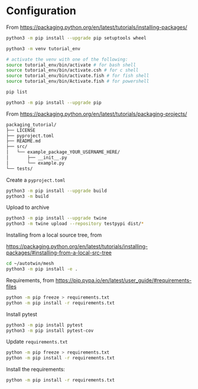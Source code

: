 # Configuration

From https://packaging.python.org/en/latest/tutorials/installing-packages/

```bash
python3 -m pip install --upgrade pip setuptools wheel

python3 -m venv tutorial_env

# activate the venv with one of the following:
source tutorial_env/bin/activate # for bash shell
source tutorial_env/bin/activate.csh # for c shell
source tutorial_env/bin/activate.fish # for fish shell
source tutorial_env/bin/Activate.fish # for powershell

pip list

python3 -m pip install --upgrade pip

```


From https://packaging.python.org/en/latest/tutorials/packaging-projects/

```bash
packaging_tutorial/
├── LICENSE
├── pyproject.toml
├── README.md
├── src/
│   └── example_package_YOUR_USERNAME_HERE/
│       ├── __init__.py
│       └── example.py
└── tests/
```

Create a `pyproject.toml`

```bash
python3 -m pip install --upgrade build
python3 -m build
```

Upload to archive

```bash
python3 -m pip install --upgrade twine
python3 -m twine upload --repository testpypi dist/*
```

Installing from a local source tree, from

https://packaging.python.org/en/latest/tutorials/installing-packages/#installing-from-a-local-src-tree

```bash
cd ~/autotwin/mesh
python3 -m pip install -e .
```

Requirements, from https://pip.pypa.io/en/latest/user_guide/#requirements-files 

```bash
python -m pip freeze > requirements.txt
python -m pip install -r requirements.txt
```

Install pytest

```bash
python3 -m pip install pytest
python3 -m pip install pytest-cov
```

Update `requirements.txt`

```bash
python -m pip freeze > requirements.txt
python -m pip install -r requirements.txt
```

Install the requirements:

```bash
python -m pip install -r requirements.txt
```


